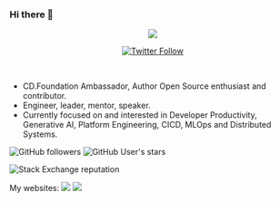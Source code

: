 ### Hi there 👋

<div align="center">
<a href="https://www.linkedin.com/in/mukteshkrmishra"><img src="https://img.shields.io/badge/LinkedIn-blue?logo=linkedin&logoColor=white&style=for-the-badge"> </a>
<br />

<a href="https://twitter.com/mukteshkrmishra"><img alt="Twitter Follow" src="https://img.shields.io/twitter/follow/mukteshkrmishra?style=social"></a>
</div>
<br/>
<ul>
<li>CD.Foundation Ambassador, Author Open Source enthusiast and contributor. </li>

<li>Engineer, leader, mentor, speaker.</li>

<li> Currently focused on and interested in Developer Productivity, Generative AI, Platform Engineering, CICD, MLOps and Distributed Systems.</li>
</ul>

![GitHub followers](https://img.shields.io/github/followers/mukteshkrmishra?style=social)
![GitHub User's stars](https://img.shields.io/github/stars/mukteshkrmishra?style=social)

![Stack Exchange reputation](https://img.shields.io/stackexchange/stackoverflow/r/4844205)


My websites: 
<a href="https://www.muktesh.dev"><img src="https://img.shields.io/website?down_color=grey&down_message=down...&label=muktesh.dev&up_color=green&up_message=up%21&url=https%3A%2F%2Fwww.muktesh.dev"></a>
<a href="https://sunnyvalejug.org"><img src="https://img.shields.io/website?down_color=grey&down_message=down...&label=sunnyvalejug.org&up_color=green&up_message=up%21&url=https%3A%2F%2Fwww.sunnyvalejug.org"></a>



